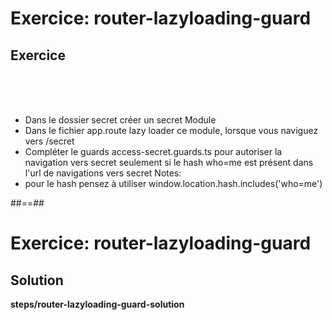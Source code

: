 <!-- .slide: class="exercice" -->
# Exercice: router-lazyloading-guard
## Exercice
<br><br><br>

- Dans le dossier secret créer un secret Module
- Dans le fichier app.route lazy loader ce module, lorsque vous naviguez vers /secret
- Compléter le guards access-secret.guards.ts pour autoriser la navigation vers secret seulement si le hash who=me est présent dans l'url de navigations vers secret
Notes:
- pour le hash pensez à utiliser window.location.hash.includes('who=me')

##==##

<!-- .slide: class="full-center exercice" -->
# Exercice: router-lazyloading-guard
## Solution
__steps/router-lazyloading-guard-solution__
